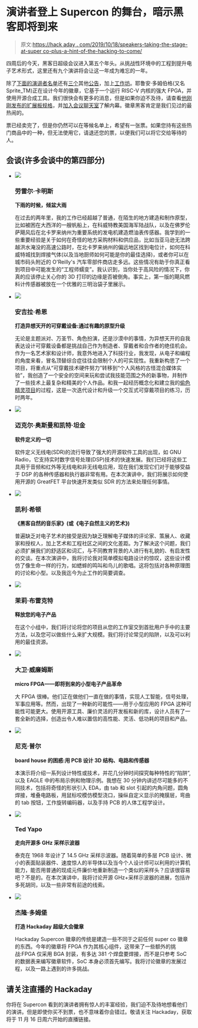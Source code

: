 # 演讲者登上 Supercon 的舞台，暗示黑客即将到来

> 原文:[https://hack aday . com/2019/10/18/speakers-taking-the-stage-at-super co-plus-a-hint-of-the-hacking-to-come/](https://hackaday.com/2019/10/18/speakers-taking-the-stage-at-supercon-plus-a-hint-of-the-hacking-to-come/)

四周后的今天，黑客日超级会议进入第五个年头。从挑战性环境中的工程到提升电子艺术形式，这里还有九个演讲将会让这一年成为难忘的一年。

除了[下面的演讲者名单](https://hackaday.com/2019/09/27/heres-your-first-look-at-the-talks-of-the-2019-hackaday-superconference/)还有[三个](https://hackaday.com/2019/10/04/more-supercon-talks-taking-the-hardware-world-by-storm/)其他[公告](https://hackaday.com/2019/10/11/latest-dose-of-hardware-talks-headed-to-supercon/)，加上[工作坊](https://hackaday.com/2019/10/02/get-hands-on-at-supercon-workshop-tickets-now-available-2/)。耶鲁安·多姆伯格(又名 Sprite_TM)正在设计今年的徽章，它基于一个运行 RISC-V 内核的强大 FPGA，并使用开源合成工具。我们很快会有更多的消息，但是如果你迫不及待，请查看[他刚刚发布的扩展板规格](https://github.com/Spritetm/hadbadge2019_protoboard)，并[加入会议聊天室](https://hac.io/m/280647)了解内幕。徽章黑客肯定是我们见过的最热闹的。

票已经卖完了，但是你仍然可以在等候名单上，希望有一张票。如果您持有这些热门商品中的一种，但无法使用它，请退还您的票，以便我们可以将它交给等待的人。

## 会谈(许多会谈中的第四部分)

*   ![](../Images/05e24d0526148f93654002a81d6e0a2e.png)

    ### 劳雷尔·卡明斯

    **下雨的时候，倾盆大雨**

    在过去的两年里，我的工作已经超越了普通，在陌生的地方建造和制作原型，比如被困在大西洋的一艘帆船上，在科威特教美国海军陆战队，以及在佛罗伦萨飓风后在北卡罗来纳州为重要系统的发电机建造燃油表传感器。我学到的一些重要经验是关于如何在奇怪的地方采购材料和供应品，比如当亚马逊无法跨越洪水淹没的高速公路时，在北卡罗来纳州的偏远地区找到电位计，如何在科威特城找到焊接气体(以及当地厨师如何可能是你的最佳选择)，或者你可以在城市码头附近的 O'Reilly's 汽车零部件商店走多远。这些情况有助于你真正看到项目中可能发生的“工程师蠕变”。我认识到，当你处于高风险的情况下，你真的应该停止关心你的 3D 打印的边缘是否被倒角。事实上，第一版的飓风燃料计传感器被放在一个优雅的三明治袋子里展示。

*   ![](../Images/ba9cb6dfe78e45bf92a636907bdafb85.png)

    ### 安吉拉·希恩

    **打造异想天开的可穿戴设备:通过有趣的原型升级**

    无论是主题派对、万圣节、角色扮演，还是沙漠中的事情，为异想天开的自我表达设计可穿戴设备都是挑战自己作为制造者、穿戴者和合作者的绝佳机会。作为一名艺术家和设计师，我意外地进入了科技行业，我发现，从电子和编程的角度来看，冒名顶替综合症往往会限制个人的可实现性。我重新构思了一个项目，将重点从“可穿戴技术硬件努力”转移到“个人风格的古怪混合媒体实验”，我创造了一个安全的空间来玩和尝试我技能范围之外的新事物，并制作了一些技术上最复杂和精美的个人作品。和我一起经历概念化和建立我的[偷色精灵项目](https://www.gellacraft.com/colorfairy)的过程，这是一次迭代设计和升级一个交互式可穿戴项目的练习，历时两年。

*   ![](../Images/02e7895f2e169b2716f0decb1850cf4d.png)

    ### 迈克尔·奥斯曼和凯特·坦金

    **软件定义的一切**

    软件定义无线电(SDR)的流行导致了强大的开源软件工具的出现，如 GNU Radio，它支持实时数字信号处理(DSP)技术的快速发展。我们已经将这些工具用于音频和红外等无线电和非无线电应用，现在我们发现它们对于能够受益于 DSP 的各种传感器和执行器非常有用。在本次演讲中，我们将展示如何使用开源的 GreatFET 平台快速开发类似 SDR 的方法来处理任何事情。

*   ![](../Images/6d07057da435286f3f0ae9c74cffc8ca.png)

    ### 凯利·希顿

    **《黑客自然的音乐家》(或《电子自然主义的艺术》)**

    普遍缺乏对电子艺术的接受是因为缺乏理解电子媒体的评论家、策展人、收藏家和授权人，加上艺术和工程社区之间的文化差距。为了解决这个问题，我们必须扩展我们的舒适区和词汇，与不同教育背景的人进行有礼貌的、有启发性的交谈。在本次演讲中，我将讨论我对简单模拟电路设计的惊叹，这些设计模仿了像生命一样的行为，如蟋蟀的鸣叫和鸟儿的歌唱。这将包括对各种原理图的讨论和小型。以及我迄今为止工作的简要调查。

*   ![](../Images/45df409de415ba51e25a13c02193d03d.png)

    ### 茉莉·布雷克特

    **释放您的电子产品**

    在这个小组中，我们将讨论将您的项目从您的工作室交到首批用户手中的主要方法，以及您可以做些什么来扩大规模。我们将讨论常见的陷阱，以及可以利用的最佳资源。

*   ![](../Images/050de26dfdff8792007546eb9a291632.png)

    ### 大卫·威廉姆斯

    **micro FPGA——即将到来的小型电子产品革命**

    大 FPGA 很棒。他们正在做他们一直在做的事情，实现人工智能，信号处理，军事应用等。然而，出现了一种新的可能性——用于小型应用的 FPGA 这种可能性可能更大。使用开源工具、廉价灵活的开发板和新的库，设计人员有了一套全新的选择，创造出令人难以置信的高性能、灵活、低功耗的项目和产品。

*   ![](../Images/ec374adb67df7b7a03f75835bb64cddc.png)

    ### 尼克·普尔

    **board house 的困惑:用 PCB 设计 3D 结构、电路和传感器**

    本演示将介绍一系列设计特性或技术，并花几分钟时间探究每种特性的“陷阱”,以及 EAGLE 中的布局示例和物理示例。我想在 30 分钟内讲述尽可能多的不同技术，包括将奇怪的形状引入 EDA，由 tab 和 slot 引起的内角问题，圆角焊接，堆叠电路板，用鼠标咬模仿模型浇口，操纵自定义显示的掩膜层，弯曲的 tab 按钮，工作旋转编码器，以及手持 PCB 的人体工程学设计。

*   ![](../Images/0ed8304a12736a5f21671ceed344fbbe.png)

    ### Ted Yapo

    **走向开源多 GHz 采样示波器**

    泰克在 1968 年设计了 14.5 GHz 采样示波器。随着简单的多层 PCB 设计、微小的表面贴装器件、速度惊人的半导体以及当今个人设计师可以利用的计算机能力，能否用普通的现成元件廉价地重新制造一个类似的采样头？应该很容易吧？不是的。在本次演讲中，我将讨论开源 GHz+采样示波器的进展，包括许多死胡同，以及一些非常有前途的线索。

*   ![](../Images/355eeb8860bd262af9cf0df132111494.png)

    ### 杰隆·多姆堡

    **打造 Hackaday 超级大会徽章**

    Hackaday Supercon 徽章的传统是建造一些不同于之前任何 super co 徽章的东西。今年的徽章将 FPGA 作为其核心组件，这带来了一些额外的挑战:FPGA 仅采用 BGA 封装，有多达 381 个焊盘要焊接，而不是只参考 SoC 的数据表来编写徽章软件，SoC 本身必须首先编写。我将讨论徽章的发展过程，以及一路上遇到的许多挑战。

## 请关注直播的 Hackaday

你将在 Supercon 看到的演讲者拥有惊人的丰富经验，我们迫不及待地想看他们的演讲。但是即使你买不到票，也不意味着你会错过。敬请关注 Hackaday，获取将于 11 月 16 日周六开始的直播链接。